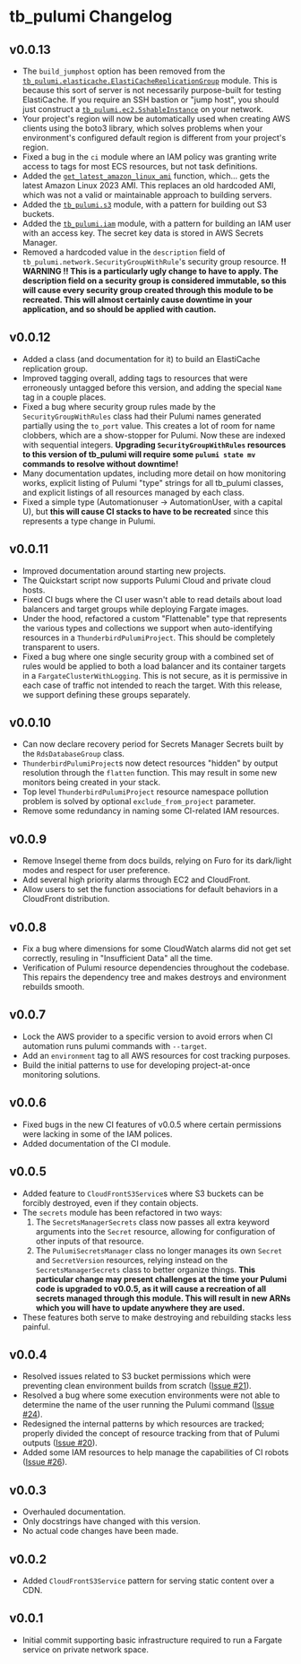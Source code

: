 # tb_pulumi Changelog

## v0.0.13

  - The `build_jumphost` option has been removed from the
    [`tb_pulumi.elasticache.ElastiCacheReplicationGroup`](https://thunderbird.github.io/pulumi/elasticache.html#tb_pulumi.elasticache.ElastiCacheReplicationGroup)
    module. This is because this sort of server is not necessarily purpose-built for testing ElastiCache. If you require
    an SSH bastion or "jump host", you should just construct a
    [`tb_pulumi.ec2.SshableInstance`](https://thunderbird.github.io/pulumi/ec2.html#tb_pulumi.ec2.SshableInstance) on
    your network.
  - Your project's region will now be automatically used when creating AWS clients using the boto3 library, which solves
    problems when your environment's configured default region is different from your project's region.
  - Fixed a bug in the `ci` module where an IAM policy was granting write access to tags for most ECS resources, but not
    task definitions.
  - Added the
    [`get_latest_amazon_linux_ami`](https://thunderbird.github.io/pulumi/tb_pulumi.html#tb_pulumi.ThunderbirdPulumiProject.get_latest_amazon_linux_ami)
    function, which... gets the latest Amazon Linux 2023 AMI. This replaces an old hardcoded AMI, which was not a valid
    or maintainable approach to building servers.
  - Added the [`tb_pulumi.s3`](https://thunderbird.github.io/pulumi/s3.html) module, with a pattern for building out S3
    buckets.
  - Added the [`tb_pulumi.iam`](https://thunderbird.github.io/pulumi/iam.html) module, with a pattern for building an
    IAM user with an access key. The secret key data is stored in AWS Secrets Manager.
  - Removed a hardcoded value in the `description` field of `tb_pulumi.network.SecurityGroupWithRule`'s security group
    resource. **!! WARNING !! This is a particularly ugly change to have to apply. The description field on a security
    group is considered immutable, so this will cause every security group created through this module to be recreated.
    This will almost certainly cause downtime in your application, and so should be applied with caution.**


## v0.0.12

  - Added a class (and documentation for it) to build an ElastiCache replication group.
  - Improved tagging overall, adding tags to resources that were erroneously untagged before this version, and adding
    the special `Name` tag in a couple places.
  - Fixed a bug where security group rules made by the `SecurityGroupWithRules` class had their Pulumi names generated
    partially using the `to_port` value. This creates a lot of room for name clobbers, which are a show-stopper for
    Pulumi. Now these are indexed with sequential integers. **Upgrading `SecurityGroupWithRules` resources to this
    version of tb_pulumi will require some `pulumi state mv` commands to resolve without downtime!**
  - Many documentation updates, including more detail on how monitoring works, explicit listing of Pulumi "type" strings
    for all tb_pulumi classes, and explicit listings of all resources managed by each class.
  - Fixed a simple type (Automationuser -> AutomationUser, with a capital U), but **this will cause CI stacks to have to
    be recreated** since this represents a type change in Pulumi.


## v0.0.11

  - Improved documentation around starting new projects.
  - The Quickstart script now supports Pulumi Cloud and private cloud hosts.
  - Fixed CI bugs where the CI user wasn't able to read details about load balancers and target groups while deploying
    Fargate images.
  - Under the hood, refactored a custom "Flattenable" type that represents the various types and collections we support
    when auto-identifying resources in a `ThunderbirdPulumiProject`. This should be completely transparent to users.
  - Fixed a bug where one single security group with a combined set of rules would be applied to both a load balancer
    and its container targets in a `FargateClusterWithLogging`. This is not secure, as it is permissive in each case of
    traffic not intended to reach the target. With this release, we support defining these groups separately.


## v0.0.10

  - Can now declare recovery period for Secrets Manager Secrets built by the `RdsDatabaseGroup` class.
  - `ThunderbirdPulumiProject`s now detect resources "hidden" by output resolution through the `flatten` function. This may result in some new monitors being created in your stack.
  - Top level `ThunderbirdPulumiProject` resource namespace pollution problem is solved by optional `exclude_from_project` parameter.
  - Remove some redundancy in naming some CI-related IAM resources.


## v0.0.9

  - Remove Insegel theme from docs builds, relying on Furo for its dark/light modes and respect for user preference.
  - Add several high priority alarms through EC2 and CloudFront.
  - Allow users to set the function associations for default behaviors in a CloudFront distribution.


## v0.0.8

  - Fix a bug where dimensions for some CloudWatch alarms did not get set correctly, resuling in "Insufficient Data" all
    the time.
  - Verification of Pulumi resource dependencies throughout the codebase. This repairs the dependency tree and makes
    destroys and environment rebuilds smooth.


## v0.0.7

  - Lock the AWS provider to a specific version to avoid errors when CI automation runs pulumi commands with `--target`.
  - Add an `environment` tag to all AWS resources for cost tracking purposes.
  - Build the initial patterns to use for developing project-at-once monitoring solutions.


## v0.0.6

  - Fixed bugs in the new CI features of v0.0.5 where certain permissions were lacking in some of the IAM polices.
  - Added documentation of the CI module.


## v0.0.5

  - Added feature to `CloudFrontS3Service`s where S3 buckets can be forcibly destroyed, even if they contain objects.
  - The `secrets` module has been refactored in two ways:
    1.  The `SecretsManagerSecrets` class now passes all extra keyword arguments into the `Secret` resource, allowing
        for configuration of other inputs of that resource.
    2.  The `PulumiSecretsManager` class no longer manages its own `Secret` and `SecretVersion` resources, relying
        instead on the `SecretsManagerSecrets` class to better organize things. **This particular change may present
        challenges at the time your Pulumi code is upgraded to v0.0.5, as it will cause a recreation of all secrets
        managed through this module. This will result in new ARNs which you will have to update anywhere they are
        used.**
  - These features both serve to make destroying and rebuilding stacks less painful.


## v0.0.4

  - Resolved issues related to S3 bucket permissions which were preventing clean environment builds from scratch ([Issue #21](https://github.com/thunderbird/pulumi/issues/21)).
  - Resolved a bug where some execution environments were not able to determine the name of the user running the Pulumi command ([Issue #24](https://github.com/thunderbird/pulumi/issues/24)).
  - Redesigned the internal patterns by which resources are tracked; properly divided the concept of resource tracking from that of Pulumi outputs ([Issue #20](https://github.com/thunderbird/pulumi/issues/20)).
  - Added some IAM resources to help manage the capabilities of CI robots ([Issue #26](https://github.com/thunderbird/pulumi/issues/26)).


## v0.0.3

  - Overhauled documentation.
  - Only docstrings have changed with this version.
  - No actual code changes have been made.


## v0.0.2

  - Added `CloudFrontS3Service` pattern for serving static content over a CDN.


## v0.0.1

  - Initial commit supporting basic infrastructure required to run a Fargate service on private network space.
